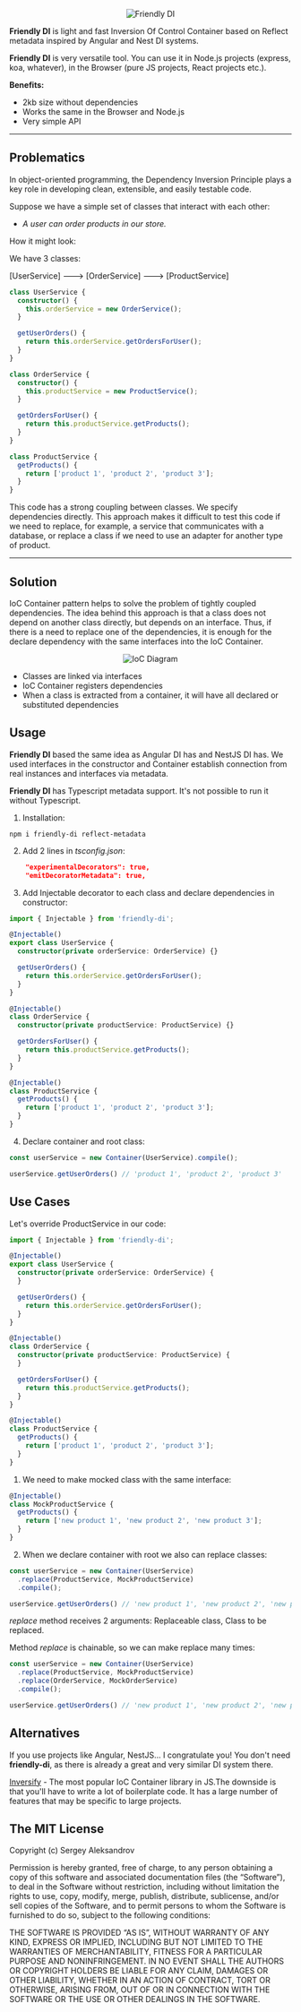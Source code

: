 <p align="center">
  <img alt="Friendly DI" src="https://www.natrube.net/friendly-di/friendly-di.png">
</p>

**Friendly DI** is light and fast Inversion Of Control Container based on Reflect metadata inspired by Angular and Nest DI systems.

**Friendly DI** is very versatile tool. You can use it in Node.js projects (express, koa, whatever), in the Browser (pure JS projects, React projects etc.).

**Benefits:**

- 2kb size without dependencies
- Works the same in the Browser and Node.js
- Very simple API

***

## Problematics

In object-oriented programming, the Dependency Inversion Principle plays a key role in developing clean, extensible, and
easily testable code.

Suppose we have a simple set of classes that interact with each other:

- *A user can order products in our store.*

How it might look:

We have 3 classes:

[UserService] ---> [OrderService] ---> [ProductService]

```ts
class UserService {
  constructor() {
    this.orderService = new OrderService();
  }

  getUserOrders() {
    return this.orderService.getOrdersForUser();
  }
}

class OrderService {
  constructor() {
    this.productService = new ProductService();
  }

  getOrdersForUser() {
    return this.productService.getProducts();
  }
}

class ProductService {
  getProducts() {
    return ['product 1', 'product 2', 'product 3'];
  }
}
```

This code has a strong coupling between classes. We specify dependencies directly. This approach makes it difficult to
test this code if we need to replace, for example, a service that communicates with a database, or replace a class if we
need to use an adapter for another type of product.

***

## Solution

IoC Container pattern helps to solve the problem of tightly coupled dependencies. The idea behind this approach
is that a class does not depend on another class directly, but depends on an interface. Thus, if there is a need to
replace one of the dependencies, it is enough for the declare dependency with the same interfaces into the IoC Container.

<p align="center">
  <img alt="IoC Diagram" src="https://www.natrube.net/friendly-di/ioc-diagram.png">
</p>

- Classes are linked via interfaces
- IoC Container registers dependencies
- When a class is extracted from a container, it will have all declared or substituted dependencies

## Usage

**Friendly DI** based the same idea as Angular DI has and NestJS DI has. We used interfaces in the constructor and Container establish connection from real instances and interfaces via metadata.

**Friendly DI** has Typescript metadata support. It's not possible to run it without Typescript.

1. Installation:

```shell
npm i friendly-di reflect-metadata
```

2. Add 2 lines in *tsconfig.json*:

```json
    "experimentalDecorators": true,
    "emitDecoratorMetadata": true,
```

3. Add Injectable decorator to each class and declare dependencies in constructor:

```ts
import { Injectable } from 'friendly-di';

@Injectable()
export class UserService {
  constructor(private orderService: OrderService) {}

  getUserOrders() {
    return this.orderService.getOrdersForUser();
  }
}

@Injectable()
class OrderService {
  constructor(private productService: ProductService) {}

  getOrdersForUser() {
    return this.productService.getProducts();
  }
}

@Injectable()
class ProductService {
  getProducts() {
    return ['product 1', 'product 2', 'product 3'];
  }
}
```

4. Declare container and root class:

```ts
const userService = new Container(UserService).compile();

userService.getUserOrders() // 'product 1', 'product 2', 'product 3'
```

## Use Cases

Let's override ProductService in our code:

```ts
import { Injectable } from 'friendly-di';

@Injectable()
export class UserService {
  constructor(private orderService: OrderService) {
  }

  getUserOrders() {
    return this.orderService.getOrdersForUser();
  }
}

@Injectable()
class OrderService {
  constructor(private productService: ProductService) {
  }

  getOrdersForUser() {
    return this.productService.getProducts();
  }
}

@Injectable()
class ProductService {
  getProducts() {
    return ['product 1', 'product 2', 'product 3'];
  }
}
```

1. We need to make mocked class with the same interface:

```ts
@Injectable()
class MockProductService {
  getProducts() {
    return ['new product 1', 'new product 2', 'new product 3'];
  }
}
```

2. When we declare container with root we also can replace classes:

```ts
const userService = new Container(UserService)
  .replace(ProductService, MockProductService)
  .compile();

userService.getUserOrders() // 'new product 1', 'new product 2', 'new product 3'
```

*replace* method receives 2 arguments: Replaceable class, Class to be replaced.

Method *replace* is chainable, so we can make replace many times:

```ts
const userService = new Container(UserService)
  .replace(ProductService, MockProductService)
  .replace(OrderService, MockOrderService)
  .compile();

userService.getUserOrders() // 'new product 1', 'new product 2', 'new product 3'
```

## Alternatives

If you use projects like Angular, NestJS... I congratulate you! You don't need **friendly-di**, as there is already a great and very similar DI system there.

[Inversify](https://github.com/inversify/InversifyJS/tree/master) - The most popular IoC Container library in JS.The
downside is that you'll have to write a lot of boilerplate code. It has a large number of features that may be specific
to large projects.

## The MIT License

Copyright (c) Sergey Aleksandrov

Permission is hereby granted, free of charge, to any person obtaining a copy of this software and associated
documentation files (the “Software”), to deal in the Software without restriction, including without limitation the
rights to use, copy, modify, merge, publish, distribute, sublicense, and/or sell copies of the Software, and to permit
persons to whom the Software is furnished to do so, subject to the following conditions:

THE SOFTWARE IS PROVIDED “AS IS”, WITHOUT WARRANTY OF ANY KIND, EXPRESS OR IMPLIED, INCLUDING BUT NOT LIMITED TO THE
WARRANTIES OF MERCHANTABILITY, FITNESS FOR A PARTICULAR PURPOSE AND NONINFRINGEMENT. IN NO EVENT SHALL THE AUTHORS OR
COPYRIGHT HOLDERS BE LIABLE FOR ANY CLAIM, DAMAGES OR OTHER LIABILITY, WHETHER IN AN ACTION OF CONTRACT, TORT OR
OTHERWISE, ARISING FROM, OUT OF OR IN CONNECTION WITH THE SOFTWARE OR THE USE OR OTHER DEALINGS IN THE SOFTWARE.
